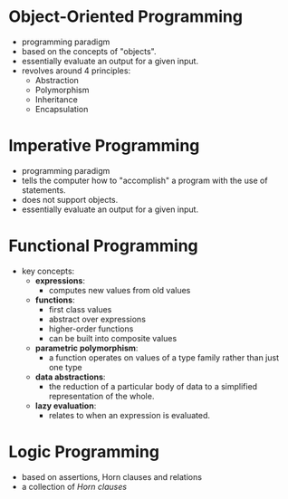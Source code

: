 # Object-Oriented Programming
- programming paradigm
- based on the concepts of "objects".
- essentially evaluate an output for a given input.
- revolves around 4 principles:
    - Abstraction
    - Polymorphism
    - Inheritance
    - Encapsulation

# Imperative Programming
- programming paradigm
- tells the computer how to "accomplish" a program with the use of statements.
- does not support objects.
- essentially evaluate an output for a given input.

# Functional Programming
- key concepts:
    - **expressions**:
        - computes new values from old values
    - **functions**:
        - first class values
        - abstract over expressions
        - higher-order functions
        - can be built into composite values
    - **parametric polymorphism**:
        - a function operates on values of a type family rather than just one type
    - **data abstractions**:
        - the reduction of a particular body of data to a simplified representation of the whole. 
    - **lazy evaluation**:
        - relates to when an expression is evaluated.

# Logic Programming
- based on assertions, Horn clauses and relations
- a collection of _Horn clauses_
